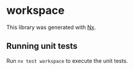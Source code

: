 # workspace

This library was generated with [Nx](https://nx.dev).

## Running unit tests

Run `nx test workspace` to execute the unit tests.
